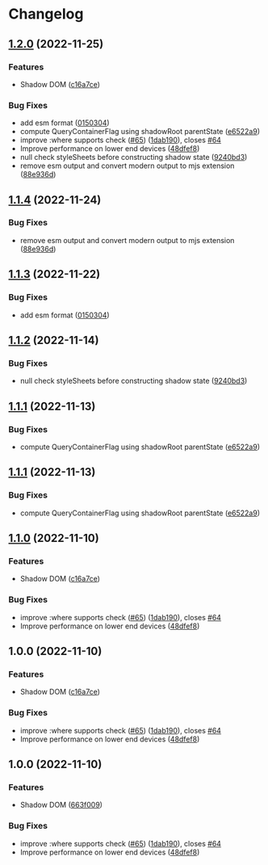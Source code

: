 # Changelog


## [1.2.0](https://github.com/Marshal27/shadow-container-query-polyfill/compare/v1.1.4...v1.2.0) (2022-11-25)


### Features

* Shadow DOM ([c16a7ce](https://github.com/Marshal27/shadow-container-query-polyfill/commit/c16a7ce1016e64f66e8538e1dbe8c142db9aab7c))


### Bug Fixes

* add esm format ([0150304](https://github.com/Marshal27/shadow-container-query-polyfill/commit/01503047437eb109a39fec5694c978cc85e0f2f5))
* compute QueryContainerFlag using shadowRoot parentState ([e6522a9](https://github.com/Marshal27/shadow-container-query-polyfill/commit/e6522a98eaf94ca671c2d3ad9865b7ca71aa5971))
* improve :where supports check ([#65](https://github.com/Marshal27/shadow-container-query-polyfill/issues/65)) ([1dab190](https://github.com/Marshal27/shadow-container-query-polyfill/commit/1dab190dbd640f2ad1a1535c69a7143182729cee)), closes [#64](https://github.com/Marshal27/shadow-container-query-polyfill/issues/64)
* Improve performance on lower end devices ([48dfef8](https://github.com/Marshal27/shadow-container-query-polyfill/commit/48dfef88f8eb037cd38ad8d43410950694504497))
* null check styleSheets before constructing shadow state ([9240bd3](https://github.com/Marshal27/shadow-container-query-polyfill/commit/9240bd3f97b8a4faf4fa88d5fbd9048b54ed1cd8))
* remove esm output and convert modern output to mjs extension ([88e936d](https://github.com/Marshal27/shadow-container-query-polyfill/commit/88e936d6f0fae8e67c2da2684e8555fd8190540c))

## [1.1.4](https://github.com/Marshal27/shadow-container-query-polyfill/compare/v1.1.3...v1.1.4) (2022-11-24)


### Bug Fixes

* remove esm output and convert modern output to mjs extension ([88e936d](https://github.com/Marshal27/shadow-container-query-polyfill/commit/88e936d6f0fae8e67c2da2684e8555fd8190540c))

## [1.1.3](https://github.com/Marshal27/shadow-container-query-polyfill/compare/v1.1.2...v1.1.3) (2022-11-22)


### Bug Fixes

* add esm format ([0150304](https://github.com/Marshal27/shadow-container-query-polyfill/commit/01503047437eb109a39fec5694c978cc85e0f2f5))

## [1.1.2](https://github.com/Marshal27/shadow-container-query-polyfill/compare/v1.1.1...v1.1.2) (2022-11-14)


### Bug Fixes

* null check styleSheets before constructing shadow state ([9240bd3](https://github.com/Marshal27/shadow-container-query-polyfill/commit/9240bd3f97b8a4faf4fa88d5fbd9048b54ed1cd8))

## [1.1.1](https://github.com/Marshal27/shadow-container-query-polyfill/compare/v1.1.0...v1.1.1) (2022-11-13)


### Bug Fixes

* compute QueryContainerFlag using shadowRoot parentState ([e6522a9](https://github.com/Marshal27/shadow-container-query-polyfill/commit/e6522a98eaf94ca671c2d3ad9865b7ca71aa5971))

## [1.1.1](https://github.com/Marshal27/shadow-container-query-polyfill/compare/v1.1.0...v1.1.1) (2022-11-13)


### Bug Fixes

* compute QueryContainerFlag using shadowRoot parentState ([e6522a9](https://github.com/Marshal27/shadow-container-query-polyfill/commit/e6522a98eaf94ca671c2d3ad9865b7ca71aa5971))

## [1.1.0](https://github.com/Marshal27/shadow-container-query-polyfill/compare/v1.0.0...v1.1.0) (2022-11-10)


### Features

* Shadow DOM ([c16a7ce](https://github.com/Marshal27/shadow-container-query-polyfill/commit/c16a7ce1016e64f66e8538e1dbe8c142db9aab7c))


### Bug Fixes

* improve :where supports check ([#65](https://github.com/Marshal27/shadow-container-query-polyfill/issues/65)) ([1dab190](https://github.com/Marshal27/shadow-container-query-polyfill/commit/1dab190dbd640f2ad1a1535c69a7143182729cee)), closes [#64](https://github.com/Marshal27/shadow-container-query-polyfill/issues/64)
* Improve performance on lower end devices ([48dfef8](https://github.com/Marshal27/shadow-container-query-polyfill/commit/48dfef88f8eb037cd38ad8d43410950694504497))

## 1.0.0 (2022-11-10)


### Features

* Shadow DOM ([c16a7ce](https://github.com/Marshal27/shadow-container-query-polyfill/commit/c16a7ce1016e64f66e8538e1dbe8c142db9aab7c))


### Bug Fixes

* improve :where supports check ([#65](https://github.com/Marshal27/shadow-container-query-polyfill/issues/65)) ([1dab190](https://github.com/Marshal27/shadow-container-query-polyfill/commit/1dab190dbd640f2ad1a1535c69a7143182729cee)), closes [#64](https://github.com/Marshal27/shadow-container-query-polyfill/issues/64)
* Improve performance on lower end devices ([48dfef8](https://github.com/Marshal27/shadow-container-query-polyfill/commit/48dfef88f8eb037cd38ad8d43410950694504497))

## 1.0.0 (2022-11-10)


### Features

* Shadow DOM ([663f009](https://github.com/Marshal27/shadow-container-query-polyfill/commit/663f0092eb92cfcb39cf6d2e5a3d96696cac5b02))


### Bug Fixes

* improve :where supports check ([#65](https://github.com/Marshal27/shadow-container-query-polyfill/issues/65)) ([1dab190](https://github.com/Marshal27/shadow-container-query-polyfill/commit/1dab190dbd640f2ad1a1535c69a7143182729cee)), closes [#64](https://github.com/Marshal27/shadow-container-query-polyfill/issues/64)
* Improve performance on lower end devices ([48dfef8](https://github.com/Marshal27/shadow-container-query-polyfill/commit/48dfef88f8eb037cd38ad8d43410950694504497))
